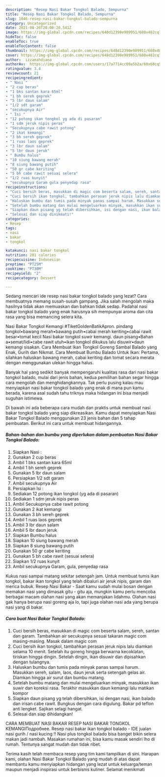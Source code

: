 ```yaml
---
description: "Resep Nasi Bakar Tongkol Balado, Sempurna"
title: "Resep Nasi Bakar Tongkol Balado, Sempurna"
slug: 1046-resep-nasi-bakar-tongkol-balado-sempurna
category: Uncategorized
date: 2021-08-26T20:00:20.541Z
image: https://img-global.cpcdn.com/recipes/648d12390e989951/680x482cq70/nasi-bakar-tongkol-balado-foto-resep-utama.jpg
hideToc: false
enableToc: true
enableTocContent: false
thumbnail: https://img-global.cpcdn.com/recipes/648d12390e989951/680x482cq70/nasi-bakar-tongkol-balado-foto-resep-utama.jpg
cover: https://img-global.cpcdn.com/recipes/648d12390e989951/680x482cq70/nasi-bakar-tongkol-balado-foto-resep-utama.jpg
author:  izzamahdiana
authorAv:  https://img-global.cpcdn.com/users/17a7714cc09a5b2a/60x60cq50/avatar.jpg
ratingvalue: 3.4
reviewcount: 21
recipeingredient:
- " Nasi "
- "2 cup beras"
- "1 bks santan kara 65ml"
- "1 bh sereh geprek"
- "5 lbr daun salam"
- "1/2 sdt garam"
- "secukupnya Air"
- " Isi "
- "12 potong ikan tongkol yg ada di pasaran"
- "1 sdm jeruk nipis peras"
- "Secukupnya cabe rawit potong"
- "2 ikat kemangi"
- "3 bh sereh geprek"
- "1 ruas laos geprek"
- "3 lbr daun salam"
- "5 lbr daun jeruk"
- " Bumbu halus"
- "10 siung bawang merah"
- "8 siung bawang putih"
- "50 gr cabe keriting"
- "5 bh cabe rawit sesuai selera"
- "1/2 ruas kunyit"
- "secukupnya Garam gula penyedap rasa"
recipeinstructions:
- "Cuci bersih beras, masukkan di magic com beserta salam, sereh, santan dan garam. Tambahkan air secukupnya sesuai takaran magic com masing-masing. Masak dalam magic com"
- "Cuci bersih ikan tongkol, tambahkan perasan jeruk nipis lalu diamkan selama 10 menit. Setelah itu goreng hingga berwarna kecoklatan, tiriskan hingga dingin. Setelah dingin, ikan disuwir dan dipisahkan dengan tulangnya."
- "Haluskan bumbu dan tumis pada minyak panas sampai harum. Masukkan sereh, salam, laos, daun jeruk serta setengah gelas air. Diamkan hingga air surut dan bumbu matang."
- "Setelah bumbu matang dan mulai mengeluarkan minyak, masukkan ikan suwir dan koreksi rasa. Terakhir masukkan daun kemangi lalu matikan kompor"
- "Siapkan daun pisang yg telah dibersihkan, isi dengan nasi, ikan balado dan irisan cabe rawit. Bungkus dengan cara digulung. Bakar pd teflon anti lengket. Sajikan selagi hangat."
- "Selesai dan siap dinikmati!"
categories:
- Resep
tags:
- nasi
- bakar
- tongkol

katakunci: nasi bakar tongkol 
nutrition: 281 calories
recipecuisine: Indonesian
preptime: "PT25M"
cooktime: "PT30M"
recipeyield: "2"
recipecategory: Dessert

---
```



Sedang mencari ide resep nasi bakar tongkol balado yang lezat? Cara membuatnya memang susah-susah gampang. Jika salah mengolah maka hasilnya tidak akan memuaskan dan bahkan tidak sedap. Padahal nasi bakar tongkol balado yang enak harusnya sih mempunyai aroma dan cita rasa yang bisa memancing selera kita.


Nasi Bakar Tongkol Kemangi #TiketGoldenBatikApron. pindang tongkol•bawang merah•bawang putih•cabai merah keriting•cabai rawit besar•tomat kecil Nasi bakar tongkol suwir kemangi. daun pisang•Bahan a•semat/lidi•cabe rawit utuh•ikan tongkol dikukus lalu disuwir•daun kemangi sisakan. Cara Membuat Ikan Tongkol Goreng Sambal Balado yang Enak, Gurih dan Nikmat. Cara Membuat Bumbu Balado Untuk Ikan: Pertama, silahkan haluskan bawang merah, cabai keriting dan tomat secara merata dengan menggunakan ulekan hingga halus.

Banyak hal yang sedikit banyak mempengaruhi kualitas rasa dari nasi bakar tongkol balado, mulai dari jenis bahan, kedua pemilihan bahan segar hingga cara mengolah dan menghidangkannya. Tak perlu pusing kalau mau menyiapkan nasi bakar tongkol balado yang enak di mana pun kamu berada, karena asal sudah tahu triknya maka hidangan ini bisa menjadi suguhan istimewa.


Di bawah ini ada beberapa cara mudah dan praktis untuk membuat nasi bakar tongkol balado yang siap dikreasikan. Kamu dapat menyiapkan Nasi Bakar Tongkol Balado menggunakan 23 jenis bahan dan 5 tahap pembuatan. Berikut ini cara untuk membuat hidangannya.

<!--inarticleads1-->

##### Bahan-bahan dan bumbu yang diperlukan dalam pembuatan Nasi Bakar Tongkol Balado:

1. Siapkan  Nasi :
1. Gunakan 2 cup beras
1. Ambil 1 bks santan kara 65ml
1. Ambil 1 bh sereh geprek
1. Gunakan 5 lbr daun salam
1. Persiapkan 1/2 sdt garam
1. Ambil secukupnya Air
1. Persiapkan  Isi :
1. Sediakan 12 potong ikan tongkol (yg ada di pasaran)
1. Sediakan 1 sdm jeruk nipis peras
1. Ambil Secukupnya cabe rawit potong
1. Gunakan 2 ikat kemangi
1. Gunakan 3 bh sereh geprek
1. Ambil 1 ruas laos geprek
1. Ambil 3 lbr daun salam
1. Ambil 5 lbr daun jeruk
1. Siapkan  Bumbu halus
1. Siapkan 10 siung bawang merah
1. Siapkan 8 siung bawang putih
1. Gunakan 50 gr cabe keriting
1. Gunakan 5 bh cabe rawit (sesuai selera)
1. Siapkan 1/2 ruas kunyit
1. Ambil secukupnya Garam, gula, penyedap rasa


Kukus nasi sampai matang sekitar setengah jam. Untuk membuat tumis ikan tongkol, bakar ikan tongkol yang telah dibaluri air jeruk nipis, garam dan merica bubuk. Resep Nasi Bakar - Saat kamu sudah mulai bosan dengan memakan nasi yang dimasak gitu - gitu aja, mungkin kamu perlu mencoba berbagai macam olahan nasi yang akan memanjakan lidahmu. Olahan nasi gak hanya berupa nasi goreng aja lo, tapi juga olahan nasi ada yang berupa nasi yang di bakar. 

<!--inarticleads2-->

##### Cara buat Nasi Bakar Tongkol Balado:

1. Cuci bersih beras, masukkan di magic com beserta salam, sereh, santan dan garam. Tambahkan air secukupnya sesuai takaran magic com masing-masing. Masak dalam magic com
1. Cuci bersih ikan tongkol, tambahkan perasan jeruk nipis lalu diamkan selama 10 menit. Setelah itu goreng hingga berwarna kecoklatan, tiriskan hingga dingin. Setelah dingin, ikan disuwir dan dipisahkan dengan tulangnya.
1. Haluskan bumbu dan tumis pada minyak panas sampai harum. Masukkan sereh, salam, laos, daun jeruk serta setengah gelas air. Diamkan hingga air surut dan bumbu matang.
1. Setelah bumbu matang dan mulai mengeluarkan minyak, masukkan ikan suwir dan koreksi rasa. Terakhir masukkan daun kemangi lalu matikan kompor
1. Siapkan daun pisang yg telah dibersihkan, isi dengan nasi, ikan balado dan irisan cabe rawit. Bungkus dengan cara digulung. Bakar pd teflon anti lengket. Sajikan selagi hangat.
1. Selesai dan siap dihidangkan!

CARA MEMBUAT NASI BAKAR RESEP NASI BAKAR TONGKOL KEMANGIПодробнее. Resep nasi bakar ikan tongkol balado - IDE jualan nasi gurih / nasi kucing !! Nasi plus tongkol balado bisa banget bikin selera makan jadi nambah. Masakan rumahan ini, bisa kamu masak sendiri lho di rumah. Tentunya sangat mudah dan tidak ribet. 

Terima kasih telah membaca resep yang tim kami tampilkan di sini. Harapan kami, olahan Nasi Bakar Tongkol Balado yang mudah di atas dapat membantu kamu menyiapkan hidangan yang lezat untuk keluarga/teman maupun menjadi inspirasi untuk berbisnis kuliner. Selamat menikmati
